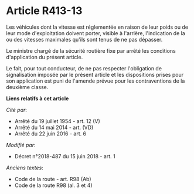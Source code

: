 # Article R413-13

Les véhicules dont la vitesse est réglementée en raison de leur poids ou de leur mode d'exploitation doivent porter, visible
à l'arrière, l'indication de la ou des vitesses maximales qu'ils sont tenus de ne pas dépasser.

Le ministre chargé de la sécurité routière fixe par arrêté les conditions d'application du présent article.

Le fait, pour tout conducteur, de ne pas respecter l'obligation de signalisation imposée par le présent article et les
dispositions prises pour son application est puni de l'amende prévue pour les contraventions de la deuxième classe.

**Liens relatifs à cet article**

_Cité par_:

  - Arrêté du 19 juillet 1954 - art. 12 (V)
  - Arrêté du 14 mai 2014 - art. (VD)
  - Arrêté du 22 juin 2016 - art. 6

_Modifié par_:

  - Décret n°2018-487 du 15 juin 2018 - art. 1

_Anciens textes_:

  - Code de la route - art. R98 (Ab)
  - Code de la route R98 (al. 3 et 4)
